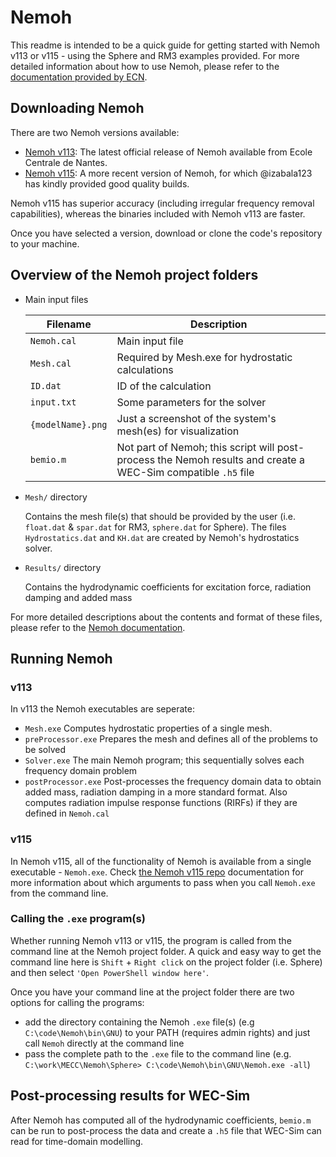 # Nemoh

This readme is intended to be a quick guide for getting started with Nemoh v113 or v115 - using the Sphere and RM3 examples provided. For more detailed information about how to use Nemoh, please refer to the [documentation provided by ECN](https://lheea.ec-nantes.fr/valorisation/logiciels-et-brevets/nemoh-presentation). 

## Downloading Nemoh

There are two Nemoh versions available:
- [Nemoh v113](https://github.com/LHEEA/Nemoh): The latest official release of Nemoh available from Ecole Centrale de Nantes.
- [Nemoh v115](https://github.com/izabala123/Nemoh): A more recent version of Nemoh, for which @izabala123 has kindly provided good quality builds.

Nemoh v115 has superior accuracy (including irregular frequency removal capabilities), whereas the binaries included with Nemoh v113 are faster.

Once you have selected a version, download or clone the code's repository to your machine.

## Overview of the Nemoh project folders

- Main input files

  | Filename          | Description                                       |
  |-------------------|---------------------------------------------------|
  | `Nemoh.cal`       | Main input file                                   |
  | `Mesh.cal`        | Required by Mesh.exe for hydrostatic calculations |
  | `ID.dat`          | ID of the calculation                             |
  | `input.txt`       | Some parameters for the solver                    |
  | `{modelName}.png` | Just a screenshot of the system's mesh(es) for visualization |
  | `bemio.m`         | Not part of Nemoh; this script will post-process the Nemoh results and create a WEC-Sim compatible `.h5` file |

- `Mesh/` directory

  Contains the mesh file(s) that should be provided by the user (i.e. `float.dat` & `spar.dat` for RM3, `sphere.dat` for Sphere). The files `Hydrostatics.dat` and `KH.dat` are created by Nemoh's hydrostatics solver.

- `Results/` directory

  Contains the hydrodynamic coefficients for excitation force, radiation damping and added mass

For more detailed descriptions about the contents and format of these files, please refer to the [Nemoh documentation](https://lheea.ec-nantes.fr/valorisation/logiciels-et-brevets/nemoh-running).

## Running Nemoh

### v113

In v113 the Nemoh executables are seperate:
- `Mesh.exe`
    Computes hydrostatic properties of a single mesh.
- `preProcessor.exe`
    Prepares the mesh and defines all of the problems to be solved
- `Solver.exe`
    The main Nemoh program; this sequentially solves each frequency domain problem
- `postProcessor.exe`
    Post-processes the frequency domain data to obtain added mass, radiation damping in a more standard format. Also computes radiation impulse response functions (RIRFs) if they are defined in `Nemoh.cal`

### v115

In Nemoh v115, all of the functionality of Nemoh is available from a single executable - `Nemoh.exe`. Check [the Nemoh v115 repo](https://github.com/izabala123/Nemoh) documentation for more information about which arguments to pass when you call `Nemoh.exe` from the command line.

### Calling the `.exe` program(s)

Whether running Nemoh v113 or v115, the program is called from the command line at the Nemoh project folder. A quick and easy way to get the command line here is `Shift` + `Right click` on the project folder (i.e. Sphere) and then select `'Open PowerShell window here'`.

Once you have your command line at the project folder there are two options for calling the programs:

- add the directory containing the Nemoh `.exe` file(s) (e.g `C:\code\Nemoh\bin\GNU`) to your PATH (requires admin rights) and just call `Nemoh` directly at the command line
- pass the complete path to the `.exe` file to the command line (e.g. `C:\work\MECC\Nemoh\Sphere> C:\code\Nemoh\bin\GNU\Nemoh.exe -all`)

## Post-processing results for WEC-Sim

After Nemoh has computed all of the hydrodynamic coefficients, `bemio.m` can be run to post-process the data and create a `.h5` file that WEC-Sim can read for time-domain modelling.
